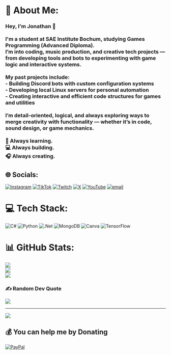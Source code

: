 # 💫 About Me:
### Hey, I'm Jonathan 👋<br><br>I'm a student at SAE Institute Bochum, studying **Games Programming (Advanced Diploma)**.  <br>I’m into **coding, music production, and creative tech projects** — from developing tools and bots to experimenting with game logic and interactive systems.<br><br>My past projects include:<br>- Building **Discord bots** with custom configuration systems  <br>- Developing **local Linux servers** for personal automation  <br>- Creating **interactive and efficient code structures** for games and utilities  <br><br>I’m detail-oriented, logical, and always exploring ways to merge creativity with functionality — whether it’s in **code, sound design, or game mechanics**.<br><br>🧠 Always learning.  <br>💻 Always building.  <br>🎧 Always creating.


## 🌐 Socials:
[![Instagram](https://img.shields.io/badge/Instagram-%23E4405F.svg?logo=Instagram&logoColor=white)](https://instagram.com/thisisavoiid) [![TikTok](https://img.shields.io/badge/TikTok-%23000000.svg?logo=TikTok&logoColor=white)](https://tiktok.com/@thisisavoiid) [![Twitch](https://img.shields.io/badge/Twitch-%239146FF.svg?logo=Twitch&logoColor=white)](https://twitch.tv/thisisavoiid) [![X](https://img.shields.io/badge/X-black.svg?logo=X&logoColor=white)](https://x.com/thisisavoiid) [![YouTube](https://img.shields.io/badge/YouTube-%23FF0000.svg?logo=YouTube&logoColor=white)](https://youtube.com/@@thisisavoiid) [![email](https://img.shields.io/badge/Email-D14836?logo=gmail&logoColor=white)](mailto:huberjonathan@outlook.de) 

# 💻 Tech Stack:
![C#](https://img.shields.io/badge/c%23-%23239120.svg?style=for-the-badge&logo=csharp&logoColor=white) ![Python](https://img.shields.io/badge/python-3670A0?style=for-the-badge&logo=python&logoColor=ffdd54) ![.Net](https://img.shields.io/badge/.NET-5C2D91?style=for-the-badge&logo=.net&logoColor=white) ![MongoDB](https://img.shields.io/badge/MongoDB-%234ea94b.svg?style=for-the-badge&logo=mongodb&logoColor=white) ![Canva](https://img.shields.io/badge/Canva-%2300C4CC.svg?style=for-the-badge&logo=Canva&logoColor=white) ![TensorFlow](https://img.shields.io/badge/TensorFlow-%23FF6F00.svg?style=for-the-badge&logo=TensorFlow&logoColor=white)
# 📊 GitHub Stats:
![](https://github-readme-stats.vercel.app/api?username=thisisavoiid&theme=dark&hide_border=false&include_all_commits=false&count_private=false)<br/>
![](https://nirzak-streak-stats.vercel.app/?user=thisisavoiid&theme=dark&hide_border=false)<br/>
![](https://github-readme-stats.vercel.app/api/top-langs/?username=thisisavoiid&theme=dark&hide_border=false&include_all_commits=false&count_private=false&layout=compact)

### ✍️ Random Dev Quote
![](https://quotes-github-readme.vercel.app/api?type=horizontal&theme=radical)

---
[![](https://visitcount.itsvg.in/api?id=thisisavoiid&icon=0&color=0)](https://visitcount.itsvg.in)

  ## 💰 You can help me by Donating
  [![PayPal](https://img.shields.io/badge/PayPal-00457C?style=for-the-badge&logo=paypal&logoColor=white)](https://paypal.me/thisisavoiid) 

  
<!-- Proudly created with GPRM ( https://gprm.itsvg.in ) -->
